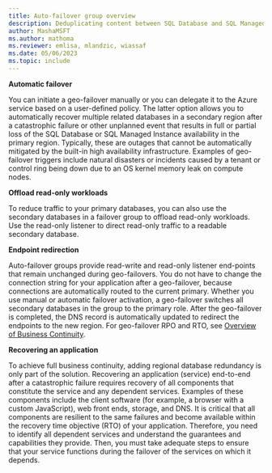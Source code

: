 ```yaml
---
title: Auto-failover group overview
description: Deduplicating content between SQL Database and SQL Managed Instance, in this case using an include file for an overview of the auto-failover group feature.
author: MashaMSFT
ms.author: mathoma
ms.reviewer: emlisa, mlandzic, wiassaf
ms.date: 05/06/2023
ms.topic: include
---
```


**Automatic failover**

You can initiate a geo-failover manually or you can delegate it to the Azure service based on a user-defined policy. The latter option allows you to automatically recover multiple related databases in a secondary region after a catastrophic failure or other unplanned event that results in full or partial loss of the SQL Database or SQL Managed Instance availability in the primary region. Typically, these are outages that cannot be automatically mitigated by the built-in high availability infrastructure. Examples of geo-failover triggers include natural disasters or incidents caused by a tenant or control ring being down due to an OS kernel memory leak on compute nodes. 

**Offload read-only workloads**

To reduce traffic to your primary databases, you can also use the secondary databases in a failover group to offload read-only workloads. Use the read-only listener to direct read-only traffic to a readable secondary database. 

**Endpoint redirection** 

Auto-failover groups provide read-write and read-only listener end-points that remain unchanged during geo-failovers. You do not have to change the connection string for your application after a geo-failover, because connections are automatically routed to the current primary. Whether you use manual or automatic failover activation, a geo-failover switches all secondary databases in the group to the primary role. After the geo-failover is completed, the DNS record is automatically updated to redirect the endpoints to the new region. For geo-failover RPO and RTO, see [Overview of Business Continuity](../database/business-continuity-high-availability-disaster-recover-hadr-overview.md).

**Recovering an application**

To achieve full business continuity, adding regional database redundancy is only part of the solution. Recovering an application (service) end-to-end after a catastrophic failure requires recovery of all components that constitute the service and any dependent services. Examples of these components include the client software (for example, a browser with a custom JavaScript), web front ends, storage, and DNS. It is critical that all components are resilient to the same failures and become available within the recovery time objective (RTO) of your application. Therefore, you need to identify all dependent services and understand the guarantees and capabilities they provide. Then, you must take adequate steps to ensure that your service functions during the failover of the services on which it depends. 